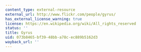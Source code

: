 ```yaml
---
content_type: external-resource
external_url: http://www.flickr.com/people/gyrus/
has_external_license_warning: true
license: https://en.wikipedia.org/wiki/All_rights_reserved
status: ''
title: Gyrus
uid: 073b8465-bf39-48bb-a78c-ec889b5162d3
wayback_url: ''
---
```

